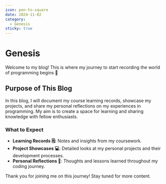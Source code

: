 ```yaml
---
icon: pen-to-square
date: 2024-11-02
category:
  - Genesis
sticky: true
---
```


# Genesis

Welcome to my blog! This is where my journey to start recording the world of programming begins :tada:

## Purpose of This Blog

In this blog, I will document my course learning records, showcase my projects, and share my personal reflections on my experiences in programming. My aim is to create a space for learning and sharing knowledge with fellow enthusiasts.

### What to Expect

- **Learning Records :spiral_notepad:**: Notes and insights from my coursework.
- **Project Showcases :computer:**: Detailed looks at my personal projects and their development processes.
- **Personal Reflections :notebook:**: Thoughts and lessons learned throughout my coding journey.

Thank you for joining me on this journey! Stay tuned for more content.

